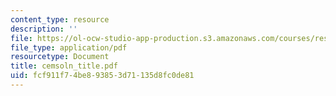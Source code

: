 ```yaml
---
content_type: resource
description: ''
file: https://ol-ocw-studio-app-production.s3.amazonaws.com/courses/res-6-001-continuum-electromechanics-spring-2009/fcf911f74be893853d71135d8fc0de81_cemsoln_title.pdf
file_type: application/pdf
resourcetype: Document
title: cemsoln_title.pdf
uid: fcf911f7-4be8-9385-3d71-135d8fc0de81
---
```

